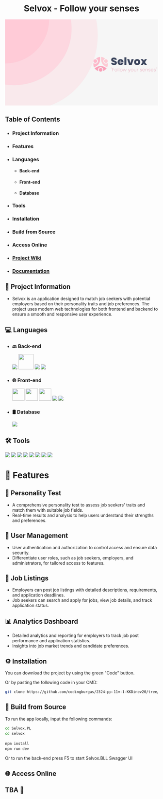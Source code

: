 <h1 style="text-align: center;">Selvox - Follow your senses</h1>
<img src = "Documents\SelvoxBanner.png">

## Table of Contents
- ### Project Information
- ###  Features
- ### Languages
  - #### Back-end
  - #### Front-end
  - #### Database
- ### Tools
- ### Installation
- ### Build from Source
- ### Access Online
- ### [Project Wiki](https://github.com/codingburgas/2324-pp-11v-1-KKDinev20/wiki)
- ### [Documentation](https://codingburgas-my.sharepoint.com/:w:/g/personal/kkdinev20_codingburgas_bg/EaCiQej-tVdJtomNUb1WmVgBvzxe5wRxEsKvIxipXCFXXA?e=TplQsW)


## 🚀 Project Information

- Selvox is an application designed to match job seekers with potential employers based on their personality traits and job preferences. The project uses modern web technologies for both frontend and backend to ensure a smooth and responsive user experience.

## 💻 Languages

- ### 🔙 Back-end
  <p align="left"> 
      <a><img width="45" src="https://upload.wikimedia.org/wikipedia/commons/thumb/b/bd/Logo_C_sharp.svg/384px-Logo_C_sharp.svg.png?20221121173824"/></a>
      <a><img src="https://upload.wikimedia.org/wikipedia/commons/thumb/e/ee/.NET_Core_Logo.svg/768px-.NET_Core_Logo.svg.png?20210328084203" width="50" height="50"/> </a>
      <a><img src="https://github.com/campusMVP/dotnetCoreLogoPack/raw/master/ASP.NET%20Core%20MVC/Bitmap%20RGB/Bitmap-MEDIUM_ASP.NET-Core-MVC-Logo_2colors_Square_Boxed_RGB.png" height="50"/> </a>
      <a><img src="https://github.com/campusMVP/dotnetCoreLogoPack/raw/master/Entity%20Framework%20Core/Bitmap%20RGB/Bitmap-MEDIUM_Entity-Framework-Core-Logo_2colors_Square_Boxed_RGB.png" height="50"/> </a>
  </p>
- ### 🌐 Front-end
  <p align="left"> 
      <a><img width="40" height="40" src="https://upload.wikimedia.org/wikipedia/commons/thumb/3/38/HTML5_Badge.svg/768px-HTML5_Badge.svg.png?20110131171049"/></a>
      <a><img src="https://upload.wikimedia.org/wikipedia/commons/thumb/6/62/CSS3_logo.svg/768px-CSS3_logo.svg.png?20210705212817" width="40" height="40"/> </a>
       <a><img src="https://upload.wikimedia.org/wikipedia/commons/thumb/6/6a/JavaScript-logo.png/900px-JavaScript-logo.png" width="40" height="40"/> </a>
    <a><img height="40" src="https://upload.wikimedia.org/wikipedia/commons/thumb/8/8e/Nextjs-logo.svg/591px-Nextjs-logo.svg.png?20230404233503"/></a>
    <a><img height="40" src="https://upload.wikimedia.org/wikipedia/commons/thumb/d/d5/Tailwind_CSS_Logo.svg/640px-Tailwind_CSS_Logo.svg.png"/></a>
  </p>
- ### 🛢️ Database
  <p align="left"> 
      <a><img width="80" src="https://upload.wikimedia.org/wikipedia/commons/8/87/Sql_data_base_with_logo.png?20210130181641"/></a>
  </p>
## 🛠️ Tools
  <p align="left"> 
    <a><img src="https://img.icons8.com/color/51/null/visual-studio-code-2019.png"/></a>
    <a><img width="45px" src="https://upload.wikimedia.org/wikipedia/commons/thumb/6/6e/JetBrains_Rider_Icon.svg/512px-JetBrains_Rider_Icon.svg.png?20220320173724"/></a>
    </a>
    <a><img height = "35px" src="https://upload.wikimedia.org/wikipedia/commons/thumb/9/96/Lucidchart-logo.svg/512px-Lucidchart-logo.svg.png?20181104012036"/></a>
    <a><img width="45px" src="https://upload.wikimedia.org/wikipedia/commons/thumb/f/fa/Microsoft_Azure.svg/225px-Microsoft_Azure.svg.png"/></a>
    </a>
    <a><img src="https://img.icons8.com/fluency/48/null/figma.png"/></a>
    <a><img src="https://img.icons8.com/fluency/48/000000/microsoft-powerpoint-2019.png"  width=48px />
    <a><img src="https://img.icons8.com/color/48/000000/git.png" /></a>
    <a><img width="55px" src="https://img.icons8.com/material-outlined/256/github.png"/></a>
  </p>

# 🌟 Features

## 📝 Personality Test
- A comprehensive personality test to assess job seekers' traits and match them with suitable job fields.
- Real-time results and analysis to help users understand their strengths and preferences.

## 👥 User Management
- User authentication and authorization to control access and ensure data security.
- Differentiate user roles, such as job seekers, employers, and administrators, for tailored access to features.

## 💼 Job Listings
- Employers can post job listings with detailed descriptions, requirements, and application deadlines.
- Job seekers can search and apply for jobs, view job details, and track application status.

## 📊 Analytics Dashboard
- Detailed analytics and reporting for employers to track job post performance and application statistics.
- Insights into job market trends and candidate preferences.


## ⚙️ Installation

You can download the project by using the green "Code" button.

Or by pasting the following code in your CMD:
```bash
git clone https://github.com/codingburgas/2324-pp-11v-1-KKDinev20/tree/features/implement-data-models
```

## 🔨 Build from Source

To run the app locally, input the following commands:
```bash
cd Selvox.PL
cd selvox

npm install
npm run dev
```

Or to run the back-end press F5 to start Selvox.BLL Swagger UI

## 🌐 Access Online

## TBA 🚧
